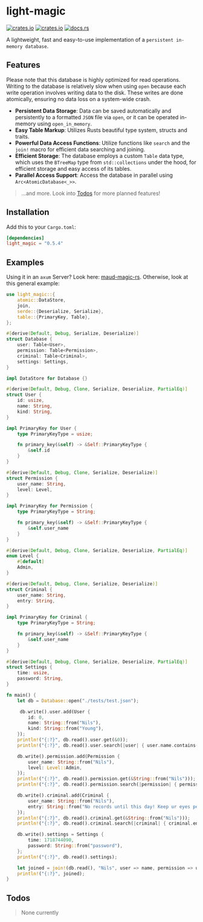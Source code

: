 # light-magic

[![crates.io](https://img.shields.io/crates/v/light-magic.svg)](https://crates.io/crates/light-magic)
[![crates.io](https://img.shields.io/crates/d/light-magic.svg)](https://crates.io/crates/light-magic)
[![docs.rs](https://docs.rs/light-magic/badge.svg)](https://docs.rs/light-magic)

A lightweight, fast and easy-to-use implementation of a `persistent in-memory database`.

## Features

Please note that this database is highly optimized for read operations. Writing to the database is relatively slow when using `open` because each write operation involves writing data to the disk. These writes are done atomically, ensuring no data loss on a system-wide crash.

- **Persistent Data Storage**: Data can be saved automatically and persistently to a formatted `JSON` file via `open`, or it can be operated in-memory using `open_in_memory`.
- **Easy Table Markup**: Utilizes Rusts beautiful type system, structs and traits.
- **Powerful Data Access Functions**: Utilize functions like `search` and the `join!` macro for efficient data searching and joining.
- **Efficient Storage**: The database employs a custom `Table` data type, which uses the `BTreeMap` type from `std::collections` under the hood, for efficient storage and easy access of its tables.
- **Parallel Access Support**: Access the database in parallel using `Arc<AtomicDatabase<_>>`.

> ...and more. Look into [Todos](#todos) for more planned features!

## Installation

Add this to your `Cargo.toml`:

```toml
[dependencies]
light_magic = "0.5.4"
```

## Examples

Using it in an `axum` Server? Look here: [maud-magic-rs](https://github.com/nwrenger/maud-magic-rs). Otherwise, look at this general example:

```rust
use light_magic::{
    atomic::DataStore,
    join,
    serde::{Deserialize, Serialize},
    table::{PrimaryKey, Table},
};

#[derive(Default, Debug, Serialize, Deserialize)]
struct Database {
    user: Table<User>,
    permission: Table<Permission>,
    criminal: Table<Criminal>,
    settings: Settings,
}

impl DataStore for Database {}

#[derive(Default, Debug, Clone, Serialize, Deserialize, PartialEq)]
struct User {
    id: usize,
    name: String,
    kind: String,
}

impl PrimaryKey for User {
    type PrimaryKeyType = usize;

    fn primary_key(&self) -> &Self::PrimaryKeyType {
        &self.id
    }
}

#[derive(Default, Debug, Clone, Serialize, Deserialize)]
struct Permission {
    user_name: String,
    level: Level,
}

impl PrimaryKey for Permission {
    type PrimaryKeyType = String;

    fn primary_key(&self) -> &Self::PrimaryKeyType {
        &self.user_name
    }
}

#[derive(Default, Debug, Clone, Serialize, Deserialize, PartialEq)]
enum Level {
    #[default]
    Admin,
}

#[derive(Default, Debug, Clone, Serialize, Deserialize)]
struct Criminal {
    user_name: String,
    entry: String,
}

impl PrimaryKey for Criminal {
    type PrimaryKeyType = String;

    fn primary_key(&self) -> &Self::PrimaryKeyType {
        &self.user_name
    }
}

#[derive(Default, Debug, Clone, Serialize, Deserialize, PartialEq)]
struct Settings {
    time: usize,
    password: String,
}

fn main() {
    let db = Database::open("./tests/test.json");

     db.write().user.add(User {
        id: 0,
        name: String::from("Nils"),
        kind: String::from("Young"),
    });
    println!("{:?}", db.read().user.get(&0));
    println!("{:?}", db.read().user.search(|user| { user.name.contains("Nils") }));

    db.write().permission.add(Permission {
        user_name: String::from("Nils"),
        level: Level::Admin,
    });
    println!("{:?}", db.read().permission.get(&String::from("Nils")));
    println!("{:?}", db.read().permission.search(|permission| { permission.level == Level::Admin }));

    db.write().criminal.add(Criminal {
        user_name: String::from("Nils"),
        entry: String::from("No records until this day! Keep ur eyes pealed!"),
    });
    println!("{:?}", db.read().criminal.get(&String::from("Nils")));
    println!("{:?}", db.read().criminal.search(|criminal| { criminal.entry.contains("No records") }));

    db.write().settings = Settings {
        time: 1718744090,
        password: String::from("password"),
    };
    println!("{:?}", db.read().settings);

    let joined = join!(db.read(), "Nils", user => name, permission => user_name, criminal => user_name);
    println!("{:?}", joined);
}
```

## Todos

> None currently
